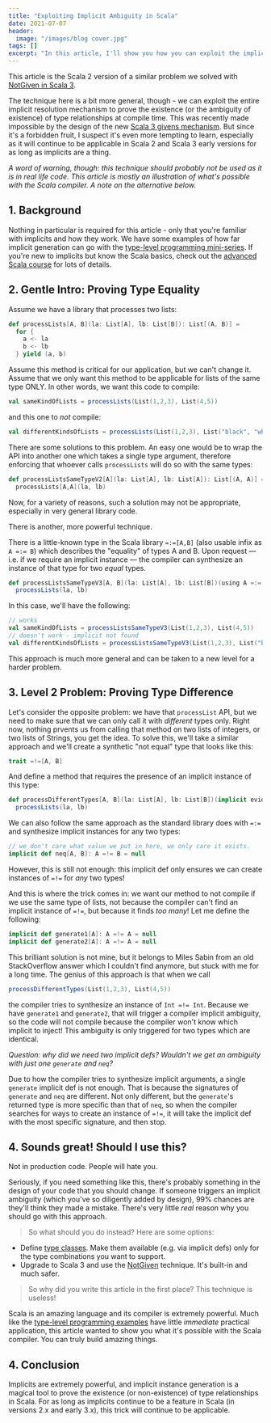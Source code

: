 ```yaml
---
title: "Exploiting Implicit Ambiguity in Scala"
date: 2021-07-07
header:
  image: "/images/blog cover.jpg"
tags: []
excerpt: "In this article, I'll show you how you can exploit the implicit resolution mechanism in Scala to enforce type relationships at compile time."
---
```


This article is the Scala 2 version of a similar problem we solved with [NotGiven in Scala 3](/anti-givens).

The technique here is a bit more general, though - we can exploit the entire implicit resolution mechanism to prove the existence (or the ambiguity of existence) of type relationships at compile time. This was recently made impossible by the design of the new [Scala 3 givens mechanism](/givens-vs-implicits). But since it's a forbidden fruit, I suspect it's even more tempting to learn, especially as it will continue to be applicable in Scala 2 and Scala 3 early versions for as long as implicits are a thing.

_A word of warning, though: this technique should probably not be used as it is in real life code. This article is mostly an illustration of what's possible with the Scala compiler. A note on the alternative below._

## 1. Background

Nothing in particular is required for this article - only that you're familiar with implicits and how they work. We have some examples of how far implicit generation can go with the [type-level programming mini-series](/type-level-programming-part-1). If you're new to implicits but know the Scala basics, check out the [advanced Scala course](rockthejvm.com/p/advanced-scala) for lots of details.

## 2. Gentle Intro: Proving Type Equality

Assume we have a library that processes two lists:

```scala
def processLists[A, B](la: List[A], lb: List[B]): List[(A, B)] =
  for {
    a <- la
    b <- lb
  } yield (a, b)
```

Assume this method is critical for our application, but we can't change it. Assume that we only want this method to be applicable for lists of the same type ONLY. In other words, we want this code to compile:

```scala
val sameKindOfLists = processLists(List(1,2,3), List(4,5))
```

and this one to _not_ compile:

```scala
val differentKindsOfLists = processLists(List(1,2,3), List("black", "white"))
```

There are some solutions to this problem. An easy one would be to wrap the API into another one which takes a single type argument, therefore enforcing that whoever calls `processLists` will do so with the same types:

```scala
def processListsSameTypeV2[A](la: List[A], lb: List[A]): List[(A, A)] =
  processLists[A,A](la, lb)
```

Now, for a variety of reasons, such a solution may not be appropriate, especially in very general library code. 

There is another, more powerful technique.

There is a little-known type in the Scala library `=:=[A,B]` (also usable infix as `A =:= B`) which describes the "equality" of types A and B. Upon request &mdash; i.e. if we require an implicit instance &mdash; the compiler can synthesize an instance of that type for two _equal_ types.

```scala
def processListsSameTypeV3[A, B](la: List[A], lb: List[B])(using A =:= B): List[(A, B)] =
  processLists(la, lb)
```

In this case, we'll have the following:

```scala
// works 
val sameKindOfLists = processListsSameTypeV3(List(1,2,3), List(4,5)) 
// doesn't work - implicit not found
val differentKindsOfLists = processListsSameTypeV3(List(1,2,3), List("black", "white")) 
```

This approach is much more general and can be taken to a new level for a harder problem.

## 3. Level 2 Problem: Proving Type Difference

Let's consider the opposite problem: we have that `processList` API, but we need to make sure that we can only call it with _different_ types only. Right now, nothing prvents us from calling that method on two lists of integers, or two lists of Strings, you get the idea. To solve this, we'll take a similar approach and we'll create a synthetic "not equal" type that looks like this:

```scala
trait =!=[A, B]
```

And define a method that requires the presence of an implicit instance of this type:

```scala
def processDifferentTypes[A, B](la: List[A], lb: List[B])(implicit evidence: A =!= B): List[(A, B)] =
  processLists(la, lb)
```

We can also follow the same approach as the standard library does with `=:=` and synthesize implicit instances for any two types:

```scala
// we don't care what value we put in here, we only care it exists.
implicit def neq[A, B]: A =!= B = null
```

However, this is still not enough: this implicit def only ensures we can create instances of `=!=` for _any_ two types!

And this is where the trick comes in: we want our method to not compile if we use the same type of lists, not because the compiler can't find an implicit instance of `=!=`, but because it finds _too many_! Let me define the following:

```scala
implicit def generate1[A]: A =!= A = null
implicit def generate2[A]: A =!= A = null
```

This brilliant solution is not mine, but it belongs to Miles Sabin from an old StackOverflow answer which I couldn't find anymore, but stuck with me for a long time. The genius of this approach is that when we call 

```scala
processDifferentTypes(List(1,2,3), List(4,5))
```

the compiler tries to synthesize an instance of `Int =!= Int`. Because we have `generate1` and `generate2`, that will trigger a compiler implicit ambiguity, so the code will not compile because the compiler won't know which implicit to inject! This ambiguity is only triggered for two types which are identical.

_Question: why did we need two implicit defs? Wouldn't we get an ambiguity with just one `generate` and `neq`?_

Due to how the compiler tries to synthesize implicit arguments, a single `generate` implicit def is not enough. That is because the signatures of `generate` and `neq` are different. Not only different, but the `generate`'s returned type is more specific than that of `neq`, so when the compiler searches for ways to create an instance of `=!=`, it will take the implicit def with the most specific signature, and then stop.

## 4. Sounds great! Should I use this?

Not in production code. People will hate you.

Seriously, if you need something like this, there's probably something in the design of your code that you should change. If someone triggers an implicit ambiguity (which you've so diligently added by design), 99% chances are they'll think they made a mistake. There's very little _real_ reason why you should go with this approach.

> So what should you do instead? Here are some options:

* Define [type classes](/why-are-typeclasses-useful/). Make them available (e.g. via implicit defs) only for the type combinations you want to support.
* Upgrade to Scala 3 and use the [NotGiven](/anti-givens) technique. It's built-in and much safer.

> So why did you write this article in the first place? This technique is useless!

Scala is an amazing language and its compiler is extremely powerful. Much like the [type-level programming examples](/type-level-programming-part-1) have little _immediate_ practical application, this article wanted to show you what it's possible with the Scala compiler. You can truly build amazing things.

## 4. Conclusion

Implicits are extremely powerful, and implicit instance generation is a magical tool to prove the existence (or non-existence) of type relationships in Scala. For as long as implicits continue to be a feature in Scala (in versions 2.x and early 3.x), this trick will continue to be applicable.